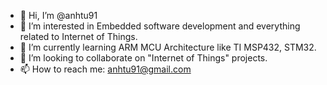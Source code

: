 - 👋 Hi, I’m @anhtu91
- 👀 I’m interested in Embedded software development and everything related to Internet of Things.
- 🌱 I’m currently learning ARM MCU Architecture like TI MSP432, STM32.
- 💞️ I’m looking to collaborate on "Internet of Things" projects. 
- 📫 How to reach me: anhtu91@gmail.com

<!---
anhtu91/anhtu91 is a ✨ special ✨ repository because its `README.md` (this file) appears on your GitHub profile.
You can click the Preview link to take a look at your changes.
--->
